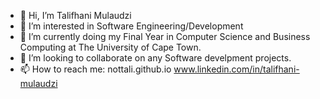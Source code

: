 - 👋 Hi, I’m Talifhani Mulaudzi
- 👀 I’m interested in Software Engineering/Development
- 🌱 I’m currently doing my Final Year in Computer Science and Business Computing at The University of Cape Town.
- 💞️ I’m looking to collaborate on any Software develpment projects.
- 📫 How to reach me: nottali.github.io www.linkedin.com/in/talifhani-mulaudzi

<!---

--->
